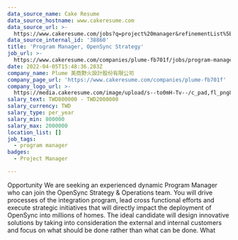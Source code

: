 ```yaml
---
data_source_name: Cake Resume
data_source_hostname: www.cakeresume.com
data_source_url: >-
  https://www.cakeresume.com/jobs?q=project%20manager&refinementList%5Blang_name%5D%5B0%5D=English&refinementList%5Bsalary_type%5D=per_year&range%5Bsalary_range%5D%5Bmin%5D=1000000&page=2
data_source_internal_id: '38860'
title: 'Program Manager, OpenSync Strategy'
job_url: >-
  https://www.cakeresume.com/companies/plume-fb701f/jobs/program-manager-opensync-strategy
date: 2022-04-05T15:48:36.283Z
company_name: Plume 美商野火設計股份有限公司
company_page_url: 'https://www.cakeresume.com/companies/plume-fb701f'
company_logo_url: >-
  https://media.cakeresume.com/image/upload/s--to0mH-Tv--/c_pad,fl_png8,h_200,w_200/v1636092517/awebrmj2juxg13tjk9wz.png
salary_text: TWD800000 - TWD2000000
salary_currency: TWD
salary_type: per_year
salary_min: 800000
salary_max: 2000000
location_list: []
job_tags:
  - program manager
badges:
  - Project Manager

---
```


Opportunity We are seeking an experienced dynamic Program Manager who can join the OpenSync Strategy & Operations team. You will drive processes of the integration program, lead cross functional efforts and execute strategic initiatives that will directly impact the deployment of OpenSync into millions of homes. The ideal candidate will design innovative solutions by taking into consideration the external and internal customers and focus on what should be done rather than what can be done. What 